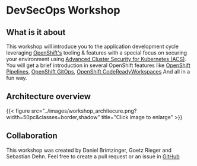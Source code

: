 # DevSecOps Workshop

## What is it about
This workshop will introduce you to the application development cycle leveraging [OpenShift's](https://www.redhat.com/en/technologies/cloud-computing/openshift) tooling & features with a special focus on securing your environment using [Advanced Cluster Security for Kubernetes (ACS)](https://www.redhat.com/en/technologies/cloud-computing/openshift/advanced-cluster-security-kubernetes). 
You will get a brief introduction in several OpenShift features like [OpenShift Pipelines](https://docs.openshift.com/container-platform/4.10/cicd/pipelines/op-release-notes.html), [OpenShift GitOps](https://docs.openshift.com/container-platform/4.10/cicd/gitops/gitops-release-notes.html), [OpenShift CodeReadyWorkspaces](https://developers.redhat.com/products/codeready-workspaces/overview)
And all in a fun way.



## Architecture overview

{{< figure src="../images/workshop_architecure.png?width=50pc&classes=border,shadow" title="Click image to enlarge" >}}

## Collaboration
This workshop was created by Daniel Brintzinger, Goetz Rieger and Sebastian Dehn. 
Feel free to create a pull request or an issue in [GitHub](https://github.com/devsecops-workshop)